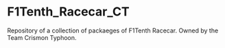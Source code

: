 # F1Tenth_Racecar_CT
Repository of a collection of packaeges of F1Tenth Racecar. Owned by the Team Crismon Typhoon.
